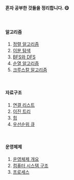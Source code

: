#### 혼자 공부한 것들을 정리합니다. 😋
<br/>

#### 알고리즘

1. [정렬 알고리즘](https://github.com/kong0527/Self-Study-TIL/blob/master/%EC%A0%95%EB%A0%AC%20%EC%95%8C%EA%B3%A0%EB%A6%AC%EC%A6%98.md)
2. [이분 탐색](https://github.com/kong0527/Self-Study-TIL/blob/master/%EC%9D%B4%EB%B6%84%20%ED%83%90%EC%83%89.md)
3. [BFS와 DFS](https://github.com/kong0527/Self-Study-TIL/blob/master/%EC%95%8C%EA%B3%A0%EB%A6%AC%EC%A6%98/BFS%EC%99%80%20DFS.md)
4. [순열 알고리즘](https://github.com/kong0527/Self-Study-TIL/blob/master/%EC%95%8C%EA%B3%A0%EB%A6%AC%EC%A6%98/%EC%88%9C%EC%97%B4%20%EC%95%8C%EA%B3%A0%EB%A6%AC%EC%A6%98.md)
5. [크루스칼 알고리즘](https://github.com/kong0527/Self-Study-TIL/blob/master/%EC%95%8C%EA%B3%A0%EB%A6%AC%EC%A6%98/%ED%81%AC%EB%A3%A8%EC%8A%A4%EC%B9%BC%20%EC%95%8C%EA%B3%A0%EB%A6%AC%EC%A6%98.md)

<br/>

#### 자료구조

1. [연결 리스트](https://github.com/kong0527/Self-Study-TIL/blob/master/%EC%9D%B4%EC%A7%84%20%ED%8A%B8%EB%A6%AC.md)
2. [이진 트리](https://github.com/kong0527/Self-Study-TIL/blob/master/%EC%9D%B4%EC%A7%84%20%ED%8A%B8%EB%A6%AC.md)
3. [힙](https://github.com/kong0527/Self-Study-TIL/blob/master/%ED%9E%99.md)
4. [우선순위 큐](https://github.com/kong0527/Self-Study-TIL/blob/master/%EC%9A%B0%EC%84%A0%EC%88%9C%EC%9C%84%20%ED%81%90.md)

<br/>

#### 운영체제

1. [운영체제 개요](https://github.com/kong0527/Self-Study-TIL/blob/master/%EC%9A%B4%EC%98%81%EC%B2%B4%EC%A0%9C/%EC%9A%B4%EC%98%81%EC%B2%B4%EC%A0%9C%20%EA%B0%9C%EC%9A%94.md)
2. [컴퓨터 시스템 구조](https://github.com/kong0527/Self-Study-TIL/blob/master/%EC%9A%B4%EC%98%81%EC%B2%B4%EC%A0%9C/%EC%BB%B4%ED%93%A8%ED%84%B0%20%EC%8B%9C%EC%8A%A4%ED%85%9C%20%EA%B5%AC%EC%A1%B0.md)
3. [프로세스](https://github.com/kong0527/Self-Study-TIL/blob/master/%EC%9A%B4%EC%98%81%EC%B2%B4%EC%A0%9C/%ED%94%84%EB%A1%9C%EC%84%B8%EC%8A%A4.md)
